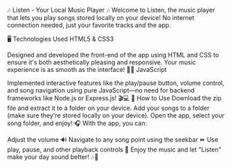 🎶 Listen - Your Local Music Player 🎶
Welcome to Listen, the music player that lets you play songs stored locally on your device! No internet connection needed, just your favorite tracks and the app.

🖥️ Technologies Used
HTML5 & CSS3

Designed and developed the front-end of the app using HTML and CSS to ensure it's both aesthetically pleasing and responsive. Your music experience is as smooth as the interface! 🎨✨
JavaScript

Implemented interactive features like the play/pause button, volume control, and song navigation using pure JavaScript—no need for backend frameworks like Node.js or Express.js! 🎬💻
🚀 How to Use
Download the zip file and extract it to a folder on your device.
Add your songs to a folder (make sure they're stored locally on your device).
Open the app, select your song folder, and enjoy! 🎧
With the app, you can:

Adjust the volume 🔊
Navigate to any song point using the seekbar ⏩
Use play, pause, and other playback controls 🔁
Enjoy the music and let "Listen" make your day sound better! 🎶🌟
